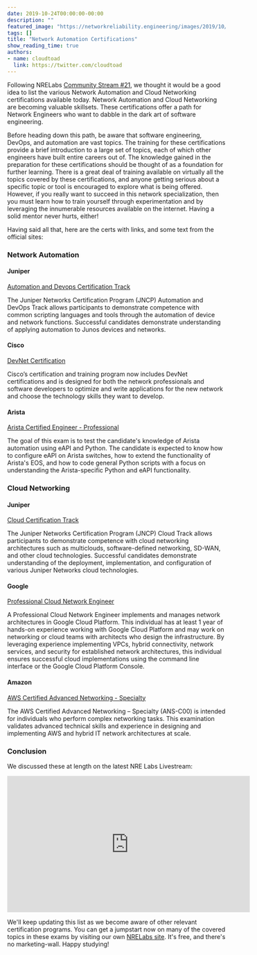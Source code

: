 ```yaml
---
date: 2019-10-24T00:00:00-00:00
description: ""
featured_image: "https://networkreliability.engineering/images/2019/10/brain.jpg"
tags: []
title: "Network Automation Certifications"
show_reading_time: true
authors:
- name: cloudtoad
  link: https://twitter.com/cloudtoad
---
```


Following NRELabs [Community Stream #21](https://youtu.be/9uYrbueIsL0), we thought it would be a good idea to list the various Network Automation and Cloud Networking certifications available today.  Network Automation and Cloud Networking are becoming valuable skillsets.  These certifications offer a path for Network Engineers who want to dabble in the dark art of software engineering.

Before heading down this path, be aware that software engineering, DevOps, and automation are vast topics.  The training for these certifications provide a brief introduction to a large set of topics, each of which other engineers have built entire careers out of.  The knowledge gained in the preparation for these certifications should be thought of as a foundation for further learning.  There is a great deal of training available on virtually all the topics covered by these certifications, and anyone getting serious about a specific topic or tool is encouraged to explore what is being offered.  However, if you really want to succeed in this network specialization, then you must learn how to train yourself through experimentation and by leveraging the innumerable resources available on the internet.  Having a solid mentor never hurts, either!

Having said all that, here are the certs with links, and some text from the official sites:

### Network Automation

#### Juniper

[Automation and Devops Certification Track](https://www.juniper.net/us/en/training/certification/certification-tracks/devops?tab=jnciadevops)

The Juniper Networks Certification Program (JNCP) Automation and DevOps Track allows participants to demonstrate competence with common scripting languages and tools through the automation of device and network functions. Successful candidates demonstrate understanding of applying automation to Junos devices and networks.

#### Cisco

[DevNet Certification](https://developer.cisco.com/certification/)

Cisco’s certification and training program now includes DevNet certifications and is designed for both the network professionals and software developers to optimize and write applications for the new network and choose the technology skills they want to develop.

#### Arista

[Arista Certified Engineer - Professional](https://solutions.arista.com/ace-p-ape-exam)

The goal of this exam is to test the candidate's knowledge of Arista automation using eAPI and Python. The candidate is expected to know how to configure eAPI on Arista switches, how to extend the functionality of Arista's EOS, and how to code general Python scripts with a focus on understanding the Arista-specific Python and eAPI functionality.


### Cloud Networking

#### Juniper

[Cloud Certification Track](https://www.juniper.net/us/en/training/certification/certification-tracks/cloud-track?tab=jncia-cloud)

The Juniper Networks Certification Program (JNCP) Cloud Track allows participants to demonstrate competence with cloud networking architectures such as multiclouds, software-defined networking, SD-WAN, and other cloud technologies. Successful candidates demonstrate understanding of the deployment, implementation, and configuration of various Juniper Networks cloud technologies.

#### Google

[Professional Cloud Network Engineer](https://cloud.google.com/certification/cloud-network-engineer)

A Professional Cloud Network Engineer implements and manages network architectures in Google Cloud Platform. This individual has at least 1 year of hands-on experience working with Google Cloud Platform and may work on networking or cloud teams with architects who design the infrastructure. By leveraging experience implementing VPCs, hybrid connectivity, network services, and security for established network architectures, this individual ensures successful cloud implementations using the command line interface or the Google Cloud Platform Console.

#### Amazon

[AWS Certified Advanced Networking - Specialty](https://aws.amazon.com/certification/certified-advanced-networking-specialty/)

The AWS Certified Advanced Networking – Specialty (ANS-C00) is intended for individuals who perform complex networking tasks. This examination validates advanced technical skills and experience in designing and implementing AWS and hybrid IT network architectures at scale.

### Conclusion

We discussed these at length on the latest NRE Labs Livestream:

<iframe width="560" height="315" src="https://www.youtube.com/embed/9uYrbueIsL0" frameborder="0" allow="accelerometer; autoplay; encrypted-media; gyroscope; picture-in-picture" allowfullscreen></iframe>

We'll keep updating this list as we become aware of other relevant certification programs.  You can get a jumpstart now on many of the covered topics in these exams by visiting our own [NRELabs site](https://labs.networkreliability.engineering).  It's free, and there's no marketing-wall.  Happy studying!

